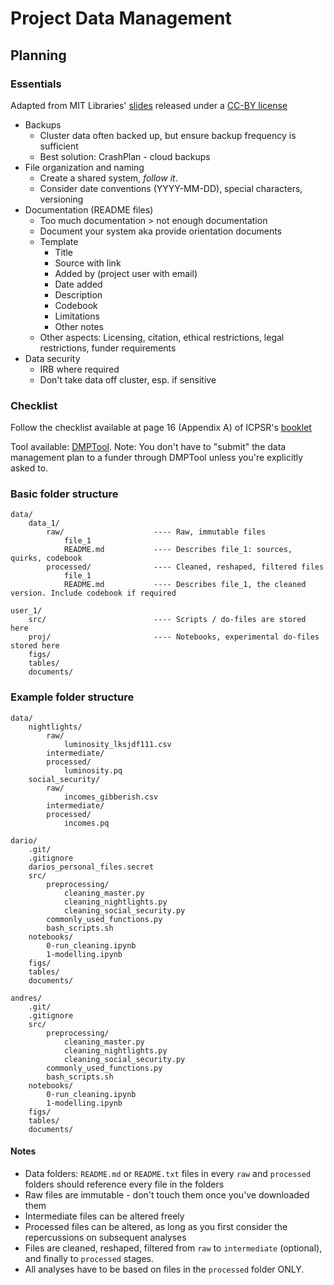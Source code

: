 # Project Data Management

## Planning

### Essentials
Adapted from MIT Libraries' [slides](https://www.dropbox.com/s/e8j0ttbd517yap2/QuickDirtyDataMgmt_Slides_MIT.pdf?dl=0) released under a [CC-BY license](https://creativecommons.org/licenses/by/4.0/)

- Backups
    - Cluster data often backed up, but ensure backup frequency is sufficient
    - Best solution: CrashPlan - cloud backups
- File organization and naming
    - Create a shared system, *follow it*.
    - Consider date conventions (YYYY-MM-DD), special characters, versioning
- Documentation (README files)
    - Too much documentation > not enough documentation
    - Document your system aka provide orientation documents
    - Template
        - Title
        - Source with link
        - Added by (project user with email)
        - Date added
        - Description
        - Codebook
        - Limitations
        - Other notes
    - Other aspects: Licensing, citation, ethical restrictions, legal restrictions, funder requirements
- Data security
    - IRB where required
    - Don't take data off cluster, esp. if sensitive

### Checklist

Follow the checklist available at page 16 (Appendix A) of ICPSR's [booklet](https://www.icpsr.umich.edu/files/datamanagement/DataManagementPlans-All.pdf)

Tool available: [DMPTool](https://dmptool.org). Note: You don't have to "submit" the data management plan to a funder through DMPTool unless you're explicitly asked to.

### Basic folder structure
```
data/
    data_1/
        raw/                    ---- Raw, immutable files
            file_1
            README.md           ---- Describes file_1: sources, quirks, codebook
        processed/              ---- Cleaned, reshaped, filtered files
            file_1
            README.md           ---- Describes file_1, the cleaned version. Include codebook if required

user_1/
    src/                        ---- Scripts / do-files are stored here
    proj/                       ---- Notebooks, experimental do-files stored here
    figs/
    tables/
    documents/
```

### Example folder structure
```
data/
    nightlights/
        raw/
            luminosity_lksjdf111.csv
        intermediate/
        processed/
            luminosity.pq
    social_security/
        raw/
            incomes_gibberish.csv
        intermediate/
        processed/
            incomes.pq

dario/
    .git/
    .gitignore
    darios_personal_files.secret
    src/
	    preprocessing/
		    cleaning_master.py
	        cleaning_nightlights.py
	        cleaning_social_security.py
        commonly_used_functions.py
        bash_scripts.sh
    notebooks/
        0-run_cleaning.ipynb
        1-modelling.ipynb
    figs/
    tables/
    documents/

andres/
    .git/
    .gitignore
    src/
        preprocessing/
		    cleaning_master.py
	        cleaning_nightlights.py
	        cleaning_social_security.py
        commonly_used_functions.py
        bash_scripts.sh
    notebooks/
        0-run_cleaning.ipynb
        1-modelling.ipynb
    figs/
    tables/
    documents/
```

#### Notes
- Data folders: `README.md` or `README.txt` files in every `raw` and `processed` folders should reference every file in the folders
- Raw files are immutable - don't touch them once you've downloaded them
- Intermediate files can be altered freely
- Processed files can be altered, as long as you first consider the repercussions on subsequent analyses
- Files are cleaned, reshaped, filtered from `raw` to `intermediate` (optional), and finally to `processed` stages.
- All analyses have to be based on files in the `processed` folder ONLY.

